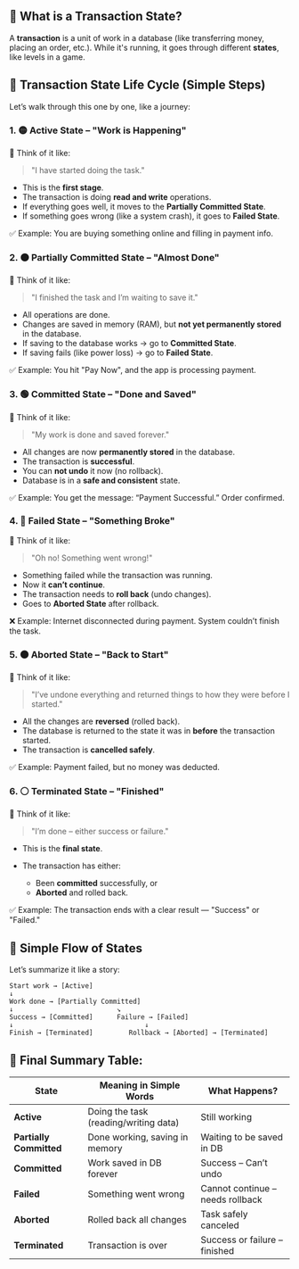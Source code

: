 ## 📘 What is a Transaction State?

A **transaction** is a unit of work in a database (like transferring money, placing an order, etc.).
While it's running, it goes through different **states**, like levels in a game.

## 🧭 Transaction State Life Cycle (Simple Steps)

Let’s walk through this one by one, like a journey:

### 1. 🟡 **Active State** – "Work is Happening"

🧠 Think of it like:

> "I have started doing the task."

* This is the **first stage**.
* The transaction is doing **read and write** operations.
* If everything goes well, it moves to the **Partially Committed State**.
* If something goes wrong (like a system crash), it goes to **Failed State**.

✅ Example: You are buying something online and filling in payment info.

### 2. 🟠 **Partially Committed State** – "Almost Done"

🧠 Think of it like:

> "I finished the task and I’m waiting to save it."

* All operations are done.
* Changes are saved in memory (RAM), but **not yet permanently stored** in the database.
* If saving to the database works → go to **Committed State**.
* If saving fails (like power loss) → go to **Failed State**.

✅ Example: You hit "Pay Now", and the app is processing payment.

### 3. 🟢 **Committed State** – "Done and Saved"

🧠 Think of it like:

> "My work is done and saved forever."

* All changes are now **permanently stored** in the database.
* The transaction is **successful**.
* You can **not undo** it now (no rollback).
* Database is in a **safe and consistent** state.

✅ Example: You get the message: “Payment Successful.” Order confirmed.

### 4. 🔴 **Failed State** – "Something Broke"

🧠 Think of it like:

> "Oh no! Something went wrong!"

* Something failed while the transaction was running.
* Now it **can’t continue**.
* The transaction needs to **roll back** (undo changes).
* Goes to **Aborted State** after rollback.

❌ Example: Internet disconnected during payment. System couldn’t finish the task.

### 5. ⚫ **Aborted State** – "Back to Start"

🧠 Think of it like:

> "I’ve undone everything and returned things to how they were before I started."

* All the changes are **reversed** (rolled back).
* The database is returned to the state it was in **before** the transaction started.
* The transaction is **cancelled safely**.

✅ Example: Payment failed, but no money was deducted.

### 6. ⚪ **Terminated State** – "Finished"

🧠 Think of it like:

> "I’m done – either success or failure."

* This is the **final state**.
* The transaction has either:

  * Been **committed** successfully, or
  * **Aborted** and rolled back.

✅ Example: The transaction ends with a clear result — "Success" or "Failed."

## 🔁 Simple Flow of States

Let’s summarize it like a story:

```
Start work → [Active]
↓
Work done → [Partially Committed]
↓                          ↘
Success → [Committed]      Failure → [Failed]
↓                                 ↓
Finish → [Terminated]         Rollback → [Aborted] → [Terminated]
```

## 🧠 Final Summary Table:

| State                   | Meaning in Simple Words               | What Happens?                    |
| ----------------------- | ------------------------------------- | -------------------------------- |
| **Active**              | Doing the task (reading/writing data) | Still working                    |
| **Partially Committed** | Done working, saving in memory        | Waiting to be saved in DB        |
| **Committed**           | Work saved in DB forever              | Success – Can’t undo             |
| **Failed**              | Something went wrong                  | Cannot continue – needs rollback |
| **Aborted**             | Rolled back all changes               | Task safely canceled             |
| **Terminated**          | Transaction is over                   | Success or failure – finished    |
